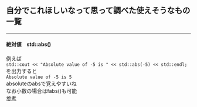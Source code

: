 ## 自分でこれほしいなって思って調べた使えそうなもの一覧
___

#### 絶対値　std::abs()
例えば  
 `std::cout << "Absolute value of -5 is " << std::abs(-5) << std::endl;`  
 を出力すると   
 `Absolute value of -5 is 5`  
 absoluteのabsで覚えやすいね  
 なお小数の場合はfabs()も可能  
 [参考](http://programming-tips.info/get_absolute_value/cpp/index.html)
